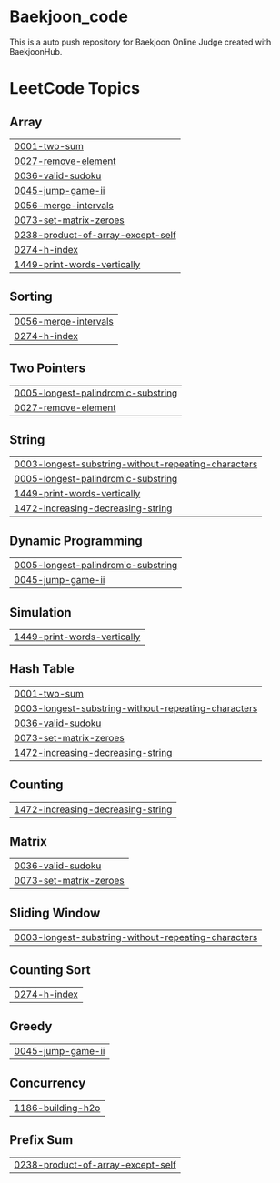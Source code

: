 # Baekjoon_code
This is a auto push repository for Baekjoon Online Judge created with BaekjoonHub.

<!---LeetCode Topics Start-->
# LeetCode Topics
## Array
|  |
| ------- |
| [0001-two-sum](https://github.com/miiiinju1/Algorithm/tree/master/0001-two-sum) |
| [0027-remove-element](https://github.com/miiiinju1/Algorithm/tree/master/0027-remove-element) |
| [0036-valid-sudoku](https://github.com/miiiinju1/Algorithm/tree/master/0036-valid-sudoku) |
| [0045-jump-game-ii](https://github.com/miiiinju1/Algorithm/tree/master/0045-jump-game-ii) |
| [0056-merge-intervals](https://github.com/miiiinju1/Algorithm/tree/master/0056-merge-intervals) |
| [0073-set-matrix-zeroes](https://github.com/miiiinju1/Algorithm/tree/master/0073-set-matrix-zeroes) |
| [0238-product-of-array-except-self](https://github.com/miiiinju1/Algorithm/tree/master/0238-product-of-array-except-self) |
| [0274-h-index](https://github.com/miiiinju1/Algorithm/tree/master/0274-h-index) |
| [1449-print-words-vertically](https://github.com/miiiinju1/Algorithm/tree/master/1449-print-words-vertically) |
## Sorting
|  |
| ------- |
| [0056-merge-intervals](https://github.com/miiiinju1/Algorithm/tree/master/0056-merge-intervals) |
| [0274-h-index](https://github.com/miiiinju1/Algorithm/tree/master/0274-h-index) |
## Two Pointers
|  |
| ------- |
| [0005-longest-palindromic-substring](https://github.com/miiiinju1/Algorithm/tree/master/0005-longest-palindromic-substring) |
| [0027-remove-element](https://github.com/miiiinju1/Algorithm/tree/master/0027-remove-element) |
## String
|  |
| ------- |
| [0003-longest-substring-without-repeating-characters](https://github.com/miiiinju1/Algorithm/tree/master/0003-longest-substring-without-repeating-characters) |
| [0005-longest-palindromic-substring](https://github.com/miiiinju1/Algorithm/tree/master/0005-longest-palindromic-substring) |
| [1449-print-words-vertically](https://github.com/miiiinju1/Algorithm/tree/master/1449-print-words-vertically) |
| [1472-increasing-decreasing-string](https://github.com/miiiinju1/Algorithm/tree/master/1472-increasing-decreasing-string) |
## Dynamic Programming
|  |
| ------- |
| [0005-longest-palindromic-substring](https://github.com/miiiinju1/Algorithm/tree/master/0005-longest-palindromic-substring) |
| [0045-jump-game-ii](https://github.com/miiiinju1/Algorithm/tree/master/0045-jump-game-ii) |
## Simulation
|  |
| ------- |
| [1449-print-words-vertically](https://github.com/miiiinju1/Algorithm/tree/master/1449-print-words-vertically) |
## Hash Table
|  |
| ------- |
| [0001-two-sum](https://github.com/miiiinju1/Algorithm/tree/master/0001-two-sum) |
| [0003-longest-substring-without-repeating-characters](https://github.com/miiiinju1/Algorithm/tree/master/0003-longest-substring-without-repeating-characters) |
| [0036-valid-sudoku](https://github.com/miiiinju1/Algorithm/tree/master/0036-valid-sudoku) |
| [0073-set-matrix-zeroes](https://github.com/miiiinju1/Algorithm/tree/master/0073-set-matrix-zeroes) |
| [1472-increasing-decreasing-string](https://github.com/miiiinju1/Algorithm/tree/master/1472-increasing-decreasing-string) |
## Counting
|  |
| ------- |
| [1472-increasing-decreasing-string](https://github.com/miiiinju1/Algorithm/tree/master/1472-increasing-decreasing-string) |
## Matrix
|  |
| ------- |
| [0036-valid-sudoku](https://github.com/miiiinju1/Algorithm/tree/master/0036-valid-sudoku) |
| [0073-set-matrix-zeroes](https://github.com/miiiinju1/Algorithm/tree/master/0073-set-matrix-zeroes) |
## Sliding Window
|  |
| ------- |
| [0003-longest-substring-without-repeating-characters](https://github.com/miiiinju1/Algorithm/tree/master/0003-longest-substring-without-repeating-characters) |
## Counting Sort
|  |
| ------- |
| [0274-h-index](https://github.com/miiiinju1/Algorithm/tree/master/0274-h-index) |
## Greedy
|  |
| ------- |
| [0045-jump-game-ii](https://github.com/miiiinju1/Algorithm/tree/master/0045-jump-game-ii) |
## Concurrency
|  |
| ------- |
| [1186-building-h2o](https://github.com/miiiinju1/Algorithm/tree/master/1186-building-h2o) |
## Prefix Sum
|  |
| ------- |
| [0238-product-of-array-except-self](https://github.com/miiiinju1/Algorithm/tree/master/0238-product-of-array-except-self) |
<!---LeetCode Topics End-->